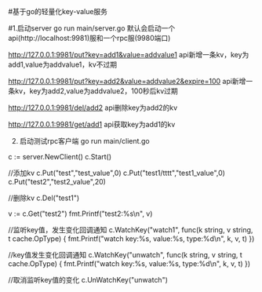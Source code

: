 #基于go的轻量化key-value服务

#1.启动server
go run main/server.go
默认会启动一个api(http://localhost:9981)服和一个rpc服(9980端口)

http://127.0.0.1:9981/put?key=add1&value=addvalue1
api新增一条kv，key为add1,value为addvalue1，kv不过期 

http://127.0.0.1:9981/put?key=add2&value=addvalue2&expire=100
api新增一条kv，key为add2,value为addvalue2，100秒后kv过期

http://127.0.0.1:9981/del/add2
api删除key为add2的kv

http://127.0.0.1:9981/get/add1
api获取key为add1的kv

2. 启动测试rpc客户端
go run main/client.go

c := server.NewClient()
c.Start()

//添加kv
c.Put("test","test_value",0)
c.Put("test1/tttt","test1_value",0)
c.Put("test2","test2_value",20)

//删除kv
c.Del("test1")

v := c.Get("test2")
fmt.Printf("test2:%s\n", v)

//监听key值，发生变化回调通知
c.WatchKey("watch1", func(k string, v string, t cache.OpType) {
	fmt.Printf("watch key:%s, value:%s, type:%d\n", k, v, t)
})

//key值发生变化回调通知
c.WatchKey("unwatch", func(k string, v string, t cache.OpType) {
	fmt.Printf("watch key:%s, value:%s, type:%d\n", k, v, t)
})

//取消监听key值的变化
c.UnWatchKey("unwatch")